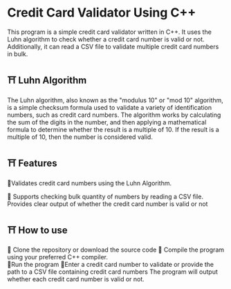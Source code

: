 # Credit Card Validator Using C++

This program is a simple credit card validator written in C++. It uses the Luhn algorithm to check whether a credit card number is valid or not. Additionally, it can read a CSV file to validate multiple credit card numbers in bulk.

## ⛩️ Luhn Algorithm
The Luhn algorithm, also known as the "modulus 10" or "mod 10" algorithm, is a simple checksum formula used to validate a variety of identification numbers, such as credit card numbers. The algorithm works by calculating the sum of the digits in the number, and then applying a mathematical formula to determine whether the result is a multiple of 10. If the result is a multiple of 10, then the number is considered valid.



## ⛩️ Features
🔶Validates credit card numbers using the Luhn
   Algorithm.

🔶 Supports checking bulk quantity of numbers by reading a CSV file.
Provides clear output of whether the credit card number is valid or not

## ⛩️ How to use
🔸 Clone the repository or download the source code
🔸 Compile the program using your preferred C++
    compiler.
</br>
🔸Run the program
🔸Enter a credit card number to validate or provide the path to a CSV file containing credit card numbers The program will output whether each credit card number is valid or not.


